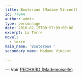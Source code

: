 ```yaml
---
title: Bouteroue (Madame Vincent)
id: 77044
author: admin
type: personnage
date: 2010-02-15T09:57:09+00:00
excerpt: La Terre
novel:
  - terre
main_name: 'Bouteroue '
secondary_name: Madame Vincent

---
```

— Voir [PECHARD (Mademoiselle)][1]

 [1]: http://